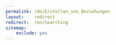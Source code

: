 ```yaml
---
permalink: /de/Erstellen_von_Beziehungen
layout:    redirect
redirect:  /en/Searching
sitemap:
    exclude: yes
---
```

